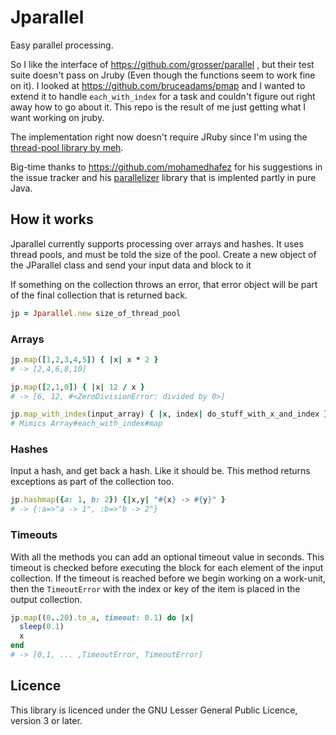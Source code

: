 # Jparallel

Easy parallel processing.

So I like the interface of https://github.com/grosser/parallel , but their test suite doesn't pass on Jruby (Even though the functions seem to work fine on it).  I looked at https://github.com/bruceadams/pmap and I wanted to extend it to handle `each_with_index` for a task and couldn't figure out right away how to go about it.  This repo is the result of me just getting what I want working on jruby.

The implementation right now doesn't require JRuby since I'm using the [thread-pool library by meh](https://github.com/meh/ruby-thread).

Big-time thanks to https://github.com/mohamedhafez for his suggestions in the issue tracker and his [parallelizer](https://github.com/mohamedhafez/parallelizer) library that is implented partly in pure Java.

## How it works

Jparallel currently supports processing over arrays and hashes.  It uses thread pools, and must be told the size of the pool.  Create a new object of the JParallel class and send your input data and block to it

If something on the collection throws an error, that error object will be part of the final collection that is returned back.

```ruby
jp = Jparallel.new size_of_thread_pool
```

### Arrays

```ruby
jp.map([1,2,3,4,5]) { |x| x * 2 }
# -> [2,4,6,8,10]

jp.map([2,1,0]) { |x| 12 / x }
# -> [6, 12, #<ZeroDivisionError: divided by 0>]

jp.map_with_index(input_array) { |x, index| do_stuff_with_x_and_index }
# Mimics Array#each_with_index#map
```

### Hashes
Input a hash, and get back a hash.  Like it should be.  This method returns exceptions as part of the collection too.
```ruby
jp.hashmap({a: 1, b: 2}) {|x,y| "#{x} -> #{y}" }
# -> {:a=>"a -> 1", :b=>"b -> 2"}
```

### Timeouts
With all the methods you can add an optional timeout value in seconds.  This timeout is checked before executing the block for each element of the input collection.  If the timeout is reached before we begin working on a work-unit, then the `TimeoutError` with the index or key of the item is placed in the output collection.
```ruby
jp.map((0..20).to_a, timeout: 0.1) do |x|
  sleep(0.1)
  x
end
# -> [0,1, ... ,TimeoutError, TimeoutError]
```

## Licence
This library is licenced under the GNU Lesser General Public Licence, version 3 or later.